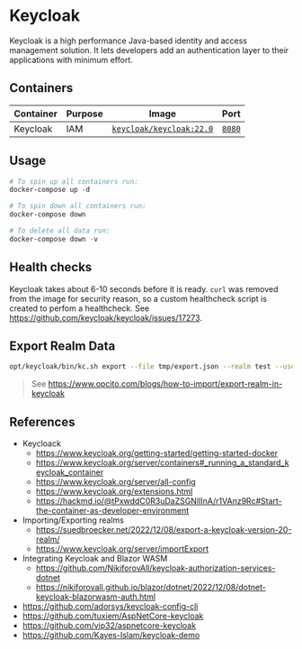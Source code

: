 # Keycloak

Keycloak is a high performance Java-based identity and access management solution. It lets developers add an authentication layer to their applications with minimum effort.

## Containers

|Container|Purpose|Image|Port|
|-|-|-|-|
|Keycloak|IAM|[`keycloak/keycloak:22.0`](https://hub.docker.com/r/keycloak/keycloak)|[`8080`](http://localhost:8080)|

## Usage

```powershell
# To spin up all containers run:
docker-compose up -d

# To spin down all containers run:
docker-compose down

# To delete all data run:
docker-compose down -v
```

## Health checks

Keycloak takes about 6-10 seconds before it is ready. `curl` was removed from the image for security reason, so a custom healthcheck script is created to perfom a healthcheck. See <https://github.com/keycloak/keycloak/issues/17273>.

## Export Realm Data

```bash
opt/keycloak/bin/kc.sh export --file tmp/export.json --realm test --users realm_file
```

> See <https://www.opcito.com/blogs/how-to-import/export-realm-in-keycloak>

## References

- Keycloack
  - <https://www.keycloak.org/getting-started/getting-started-docker>
  - <https://www.keycloak.org/server/containers#_running_a_standard_keycloak_container>
  - <https://www.keycloak.org/server/all-config>
  - <https://www.keycloak.org/extensions.html>
  - <https://hackmd.io/@tPxwddC0R3uDaZSGNlIInA/r1VAnz9Rc#Start-the-container-as-developer-environment>
- Importing/Exporting realms
  - <https://suedbroecker.net/2022/12/08/export-a-keycloak-version-20-realm/>
  - <https://www.keycloak.org/server/importExport>
- Integrating Keycloak and Blazor WASM
  - <https://github.com/NikiforovAll/keycloak-authorization-services-dotnet>
  - <https://nikiforovall.github.io/blazor/dotnet/2022/12/08/dotnet-keycloak-blazorwasm-auth.html>
- <https://github.com/adorsys/keycloak-config-cli>
- <https://github.com/tuxiem/AspNetCore-keycloak>
- <https://github.com/vip32/aspnetcore-keycloak>
- <https://github.com/Kayes-Islam/keycloak-demo>
